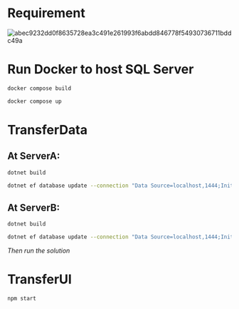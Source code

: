 # Requirement

![abec9232dd0f8635728ea3c491e261993f6abdd846778f54930736711bddc49a](https://github.com/lenhatquynh/TransferDataAPI/assets/84279345/06c0ce41-88cc-476f-b34c-fb50e101ef10)

# Run Docker to host SQL Server

```sh
docker compose build
```

```sh
docker compose up
```

# TransferData

## At ServerA:

```sh
dotnet build
```

```sh
dotnet ef database update --connection "Data Source=localhost,1444;Initial Catalog=ServerA;Persist Security Info=True;User ID=sa;Password=123456Sa;"
```

## At ServerB:

```sh
dotnet build
```

```sh
dotnet ef database update --connection "Data Source=localhost,1444;Initial Catalog=ServerB;Persist Security Info=True;User ID=sa;Password=123456Sa;"
```

_Then run the solution_

# TransferUI

```sh
npm start
```
